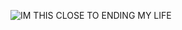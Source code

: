 ![IM THIS CLOSE TO ENDING MY LIFE]([![SXSoJ.gif](https://s7.gifyu.com/images/SXSoJ.gif)](https://gifyu.com/image/SXSoJ))

